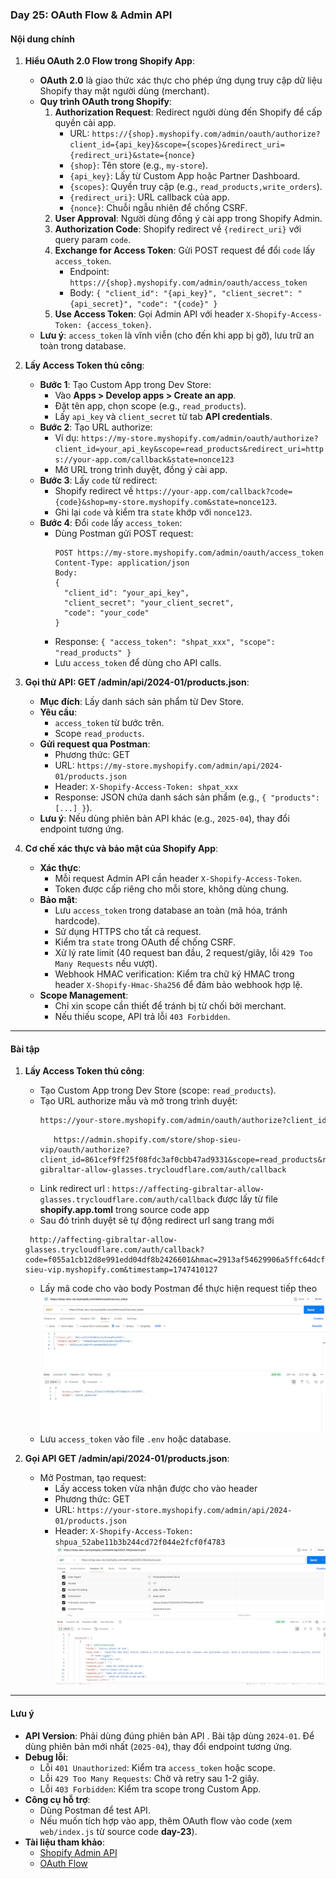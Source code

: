 ### Day 25: OAuth Flow & Admin API

#### Nội dung chính

1. **Hiểu OAuth 2.0 Flow trong Shopify App**:
   - **OAuth 2.0** là giao thức xác thực cho phép ứng dụng truy cập dữ liệu Shopify thay mặt người dùng (merchant).
   - **Quy trình OAuth trong Shopify**:
     1. **Authorization Request**: Redirect người dùng đến Shopify để cấp quyền cài app.
        - URL: `https://{shop}.myshopify.com/admin/oauth/authorize?client_id={api_key}&scope={scopes}&redirect_uri={redirect_uri}&state={nonce}`
        - `{shop}`: Tên store (e.g., `my-store`).
        - `{api_key}`: Lấy từ Custom App hoặc Partner Dashboard.
        - `{scopes}`: Quyền truy cập (e.g., `read_products,write_orders`).
        - `{redirect_uri}`: URL callback của app.
        - `{nonce}`: Chuỗi ngẫu nhiên để chống CSRF.
     2. **User Approval**: Người dùng đồng ý cài app trong Shopify Admin.
     3. **Authorization Code**: Shopify redirect về `{redirect_uri}` với query param `code`.
     4. **Exchange for Access Token**: Gửi POST request để đổi `code` lấy `access_token`.
        - Endpoint: `https://{shop}.myshopify.com/admin/oauth/access_token`
        - Body: `{ "client_id": "{api_key}", "client_secret": "{api_secret}", "code": "{code}" }`
     5. **Use Access Token**: Gọi Admin API với header `X-Shopify-Access-Token: {access_token}`.
   - **Lưu ý**: `access_token` là vĩnh viễn (cho đến khi app bị gỡ), lưu trữ an toàn trong database.

2. **Lấy Access Token thủ công**:
   - **Bước 1**: Tạo Custom App trong Dev Store:
     - Vào **Apps > Develop apps > Create an app**.
     - Đặt tên app, chọn scope (e.g., `read_products`).
     - Lấy `api_key` và `client_secret` từ tab **API credentials**.
   - **Bước 2**: Tạo URL authorize:
     - Ví dụ: `https://my-store.myshopify.com/admin/oauth/authorize?client_id=your_api_key&scope=read_products&redirect_uri=https://your-app.com/callback&state=nonce123`
     - Mở URL trong trình duyệt, đồng ý cài app.
   - **Bước 3**: Lấy `code` từ redirect:
     - Shopify redirect về `https://your-app.com/callback?code={code}&shop=my-store.myshopify.com&state=nonce123`.
     - Ghi lại `code` và kiểm tra `state` khớp với `nonce123`.
   - **Bước 4**: Đổi `code` lấy `access_token`:
     - Dùng Postman gửi POST request:
       ```
       POST https://my-store.myshopify.com/admin/oauth/access_token
       Content-Type: application/json
       Body:
       {
         "client_id": "your_api_key",
         "client_secret": "your_client_secret",
         "code": "your_code"
       }
       ```
     - Response: `{ "access_token": "shpat_xxx", "scope": "read_products" }`
     - Lưu `access_token` để dùng cho API calls.

3. **Gọi thử API: GET /admin/api/2024-01/products.json**:
   - **Mục đích**: Lấy danh sách sản phẩm từ Dev Store.
   - **Yêu cầu**:
     - `access_token` từ bước trên.
     - Scope `read_products`.
   - **Gửi request qua Postman**:
     - Phương thức: GET
     - URL: `https://my-store.myshopify.com/admin/api/2024-01/products.json`
     - Header: `X-Shopify-Access-Token: shpat_xxx`
     - Response: JSON chứa danh sách sản phẩm (e.g., `{ "products": [...] }`).
   - **Lưu ý**: Nếu dùng phiên bản API khác (e.g., `2025-04`), thay đổi endpoint tương ứng.

4. **Cơ chế xác thực và bảo mật của Shopify App**:
   - **Xác thực**:
     - Mỗi request Admin API cần header `X-Shopify-Access-Token`.
     - Token được cấp riêng cho mỗi store, không dùng chung.
   - **Bảo mật**:
     - Lưu `access_token` trong database an toàn (mã hóa, tránh hardcode).
     - Sử dụng HTTPS cho tất cả request.
     - Kiểm tra `state` trong OAuth để chống CSRF.
     - Xử lý rate limit (40 request ban đầu, 2 request/giây, lỗi `429 Too Many Requests` nếu vượt).
     - Webhook HMAC verification: Kiểm tra chữ ký HMAC trong header `X-Shopify-Hmac-Sha256` để đảm bảo webhook hợp lệ.
   - **Scope Management**:
     - Chỉ xin scope cần thiết để tránh bị từ chối bởi merchant.
     - Nếu thiếu scope, API trả lỗi `403 Forbidden`.

---

#### Bài tập

1. **Lấy Access Token thủ công**:
   - Tạo Custom App trong Dev Store (scope: `read_products`).
   - Tạo URL authorize mẫu và mở trong trình duyệt:
     ```bash
     https://your-store.myshopify.com/admin/oauth/authorize?client_id=your_api_key&scope=read_products&redirect_uri=https://your-app.com/callback&state=nonce123
     ```
     ```
        https://admin.shopify.com/store/shop-sieu-vip/oauth/authorize?client_id=861cef9ff25f08fdc3af0cbb47ad9331&scope=read_products&redirect_uri=https://affecting-gibraltar-allow-glasses.trycloudflare.com/auth/callback
     ```
    - Link redirect url : `https://affecting-gibraltar-allow-glasses.trycloudflare.com/auth/callback` được lấy từ file **shopify.app.toml** trong source code app
   - Sau đó trình duyệt sẽ tự động redirect url sang trang mới 
   ```
    http://affecting-gibraltar-allow-glasses.trycloudflare.com/auth/callback?code=f055a1cb12d8e991edd04df8b2426601&hmac=2913af54629906a5ffc64dcf70094d23e84891add7677fbdd0cdc267ed6dde11&host=YWRtaW4uc2hvcGlmeS5jb20vc3RvcmUvc2hvcC1zaWV1LXZpcA&shop=shop-sieu-vip.myshopify.com&timestamp=1747410127
   ```
   - Lấy mã code cho vào body Postman để thực hiện request tiếp theo
   ![alt text](image.png)
   - Lưu `access_token` vào file `.env` hoặc database.

2. **Gọi API GET /admin/api/2024-01/products.json**:
   - Mở Postman, tạo request:
     - Lấy access token vừa nhận được cho vào header
     - Phương thức: GET
     - URL: `https://your-store.myshopify.com/admin/api/2024-01/products.json`
     - Header: `X-Shopify-Access-Token: shpua_52abe11b3b244cd72f044e2fcf0f4783`
     ![alt text](image-1.png)
    



---

#### Lưu ý
- **API Version**: Phải dùng đúng phiên bản API .  Bài tập dùng `2024-01`. Để dùng phiên bản mới nhất (`2025-04`), thay đổi endpoint tương ứng.
- **Debug lỗi**:
  - Lỗi `401 Unauthorized`: Kiểm tra `access_token` hoặc scope.
  - Lỗi `429 Too Many Requests`: Chờ và retry sau 1-2 giây.
  - Lỗi `403 Forbidden`: Kiểm tra scope trong Custom App.
- **Công cụ hỗ trợ**:
  - Dùng Postman để test API.
  - Nếu muốn tích hợp vào app, thêm OAuth flow vào code (xem `web/index.js` từ source code **day-23**).
- **Tài liệu tham khảo**:
  - [Shopify Admin API](https://shopify.dev/docs/api/admin-rest)
  - [OAuth Flow](https://shopify.dev/docs/apps/auth/oauth)
